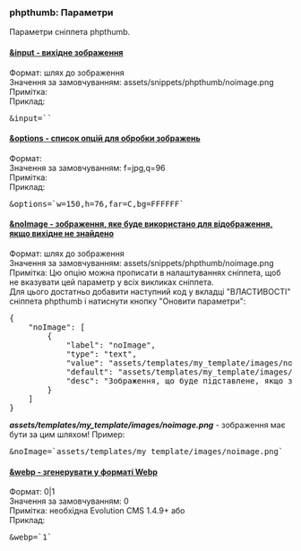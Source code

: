 

<meta http-equiv="Content-Type" content="text/html; charset=utf-8">
<h3>phpthumb: Параметри</h3> 
Параметри сніппета phpthumb.	
<br>
<div class="panel-group accordion">
<div class="panel panel-default">
<div class="panel-heading">
<h4 class="panel-title"><a id="1591"></a><a class="accordion-toggle collapsed" data-toggle="collapse" data-parent="#accordion" href="#collapse1591"><span class="text-bold">&input</span> - вихідне зображення</a></h4>
</div>
<div id="collapse1591" class="panel-collapse collapse">
<div class="panel-body">
<span class="text-bold">Формат:</span> шлях до зображення<br>
<span class="text-bold">Значення за замовчуванням:</span> assets/snippets/phpthumb/noimage.png<br>
<span class="text-bold">Примітка:</span> <br>
<span class="text-bold">Приклад:</span>
<pre class="brush: html;">&input=``</pre>
</div>
</div>
</div>

<div class="panel panel-default">
<div class="panel-heading">
<h4 class="panel-title"><a id="1592"></a><a class="accordion-toggle collapsed" data-toggle="collapse" data-parent="#accordion" href="#collapse1592"><span class="text-bold">&options</span> - список опцій для обробки зображень</a></h4>
</div>
<div id="collapse1592" class="panel-collapse collapse">
<div class="panel-body">
<span class="text-bold">Формат:</span> <br>
<span class="text-bold">Значення за замовчуванням:</span> f=jpg,q=96<br>
<span class="text-bold">Примітка:</span> <br>
<span class="text-bold">Приклад:</span>
<pre class="brush: html;">&options=`w=150,h=76,far=C,bg=FFFFFF`</pre>
</div>
</div>
</div>


<div class="panel panel-default">
<div class="panel-heading">
<h4 class="panel-title"><a id="1593"></a><a class="accordion-toggle collapsed" data-toggle="collapse" data-parent="#accordion" href="#collapse1593"><span class="text-bold">&noImage</span> - зображення, яке буде використано для відображення, якщо вихідне не знайдено</a></h4>
</div>
<div id="collapse1593" class="panel-collapse collapse">
<div class="panel-body">
<span class="text-bold">Формат:</span> шлях до зображення<br>
<span class="text-bold">Значення за замовчуванням:</span> assets/snippets/phpthumb/noimage.png<br>
<span class="text-bold">Примітка:</span>  Цю опцію можна прописати в налаштуваннях сніппета, щоб не вказувати цей параметр у всіх викликах сніппета.<br>Для цього достатньо добавити наступний код у вкладці "ВЛАСТИВОСТІ" сніппета phpthumb і натиснути кнопку "Оновити параметри":<br>
<pre class="brush: html;">
{
	"noImage": [
		{
			"label": "noImage",
			"type": "text",
			"value": "assets/templates/my_template/images/noimage.png",
			"default": "assets/templates/my_template/images/noimage.png",
			"desc": "Зображення, що буде підставлене, якщо запитуване не існує"
		}
	]
}
</pre>
<span><b><em>assets/templates/my_template/images/noimage.png</em></b> - зображення має бути за цим шляхом!</span>
<span class="text-bold">Пример:</span>
<pre class="brush: html;">&noImage=`assets/templates/my_template/images/noimage.png`</pre>
</div>
</div>
</div>


<div class="panel panel-default">
    <div class="panel-heading">
        <h4 class="panel-title"><a id="1594"></a><a class="accordion-toggle collapsed" data-toggle="collapse"
                data-parent="#accordion" href="#collapse1594"><span class="text-bold">&webp</span> - згенерувати у
                форматі Webp</a></h4>
    </div>
    <div id="collapse1594" class="panel-collapse collapse">
        <div class="panel-body">
            <span class="text-bold">Формат: 0|1</span> <br>
            <span class="text-bold">Значення за замовчуванням:</span> 0<br>
            <span class="text-bold">Примітка: необхідна Evolution CMS 1.4.9+ або </span> <br>
            <span class="text-bold">Приклад:</span>
            <pre class="brush: html;">&webp=`1`</pre>
        </div>
    </div>
</div>


</div>

